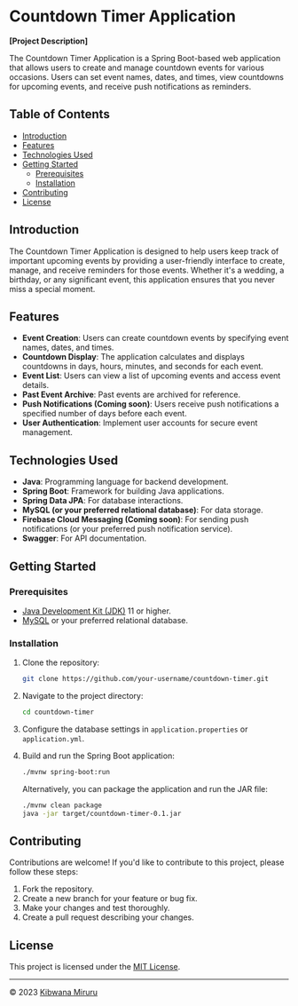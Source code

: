 # Countdown Timer Application

**[Project Description]**

The Countdown Timer Application is a Spring Boot-based web application that allows users to create and manage countdown events for various occasions. Users can set event names, dates, and times, view countdowns for upcoming events, and receive push notifications as reminders.

## Table of Contents

- [Introduction](#introduction)
- [Features](#features)
- [Technologies Used](#technologies-used)
- [Getting Started](#getting-started)
    - [Prerequisites](#prerequisites)
    - [Installation](#installation)
- [Contributing](#contributing)
- [License](#license)

## Introduction

The Countdown Timer Application is designed to help users keep track of important upcoming events by providing a user-friendly interface to create, manage, and receive reminders for those events. Whether it's a wedding, a birthday, or any significant event, this application ensures that you never miss a special moment.

## Features

- **Event Creation**: Users can create countdown events by specifying event names, dates, and times.
- **Countdown Display**: The application calculates and displays countdowns in days, hours, minutes, and seconds for each event.
- **Event List**: Users can view a list of upcoming events and access event details.
- **Past Event Archive**: Past events are archived for reference.
- **Push Notifications (Coming soon)**: Users receive push notifications a specified number of days before each event.
- **User Authentication**: Implement user accounts for secure event management.

## Technologies Used

- **Java**: Programming language for backend development.
- **Spring Boot**: Framework for building Java applications.
- **Spring Data JPA**: For database interactions.
- **MySQL (or your preferred relational database)**: For data storage.
- **Firebase Cloud Messaging (Coming soon)**: For sending push notifications (or your preferred push notification service).
- **Swagger**: For API documentation.

## Getting Started

### Prerequisites

- [Java Development Kit (JDK)](https://adoptopenjdk.net/) 11 or higher.
- [MySQL](https://www.mysql.com/) or your preferred relational database.

### Installation

1. Clone the repository:

   ```bash
   git clone https://github.com/your-username/countdown-timer.git
   ```

2. Navigate to the project directory:

   ```bash
   cd countdown-timer
   ```

3. Configure the database settings in `application.properties` or `application.yml`.

4. Build and run the Spring Boot application:

   ```bash
   ./mvnw spring-boot:run
   ```

   Alternatively, you can package the application and run the JAR file:

   ```bash
   ./mvnw clean package
   java -jar target/countdown-timer-0.1.jar
   ```


## Contributing

Contributions are welcome! If you'd like to contribute to this project, please follow these steps:

1. Fork the repository.
2. Create a new branch for your feature or bug fix.
3. Make your changes and test thoroughly.
4. Create a pull request describing your changes.

## License

This project is licensed under the [MIT License](LICENSE).

---

© 2023 [Kibwana Miruru](https://github.com/mirukibs)
